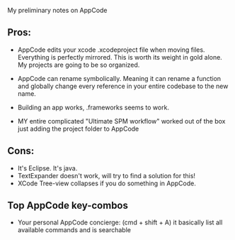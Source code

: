 My preliminary notes on AppCode<!--more--> 


## Pros:

- AppCode edits your xcode .xcodeproject file when moving files. Everything is perfectly mirrored. This is worth its weight in gold alone. My projects are going to be so organized.

- AppCode can rename symbolically. Meaning it can rename a function and globally change every reference in your entire codebase to the new name. 

- Building an app works, .frameworks seems to work.

- MY entire complicated "Ultimate SPM workflow" worked out of the box just adding the project folder to AppCode

## Cons: 
- It's Eclipse. It's java. 
- TextExpander doesn't work, will try to find a solution for this!
- XCode Tree-view collapses if you do something in AppCode. 

## Top AppCode key-combos

- Your personal AppCode concierge: (cmd + shift + A) it basically list all available commands and is searchable